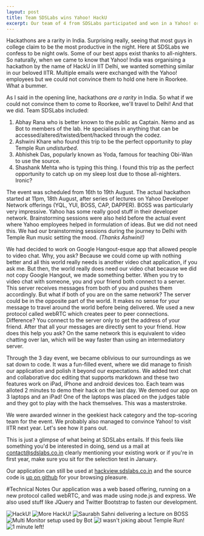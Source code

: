 ```yaml
---
layout: post
title: Team SDSLabs wins Yahoo! HackU
excerpt: Our team of 4 from SDSLabs participated and won in a Yahoo! organised hackathon called HackU in IIT-Delhi.
---
```

Hackathons are a rarity in India. Surprising really, seeing that most guys in college claim to be the most productive in the night. Here at SDSLabs we confess to be night owls. Some of our best apps exist thanks to all-nighters. So naturally, when we came to know that Yahoo! India was organising a hackathon by the name of HackU in IIT Delhi, we wanted something similar in our beloved IITR. Multiple emails were exchanged with the Yahoo! employees but we could not convince them to hold one here in Roorkee. What a bummer. 

As I said in the opening line, hackathons _are a rarity_ in India. So what if we could not convince them to come to Roorkee, we'll travel to Delhi! And that we did.
Team SDSLabs included:

1. Abhay Rana who is better known to the public as Captain. Nemo and as Bot to members of the lab. He specialises in anything that can be accessed/altered/twisted/bent/hacked through the codez.
2. Ashwini Khare who found this trip to be the perfect opportunity to play Temple Run _undisturbed_.
3. Abhishek Das, popularly known as Yoda, famous for teaching Obi-Wan to use the source.
4. Shashank Mehta who is typing this thing. I found this trip as the perfect opportunity to catch up on my sleep lost due to those all-nighters. Ironic?

The event was scheduled from 16th to 19th August. The actual hackathon started at 11pm, 18th August, after series of lectures on Yahoo Developer Network offerings (YQL, YUI, BOSS, CAP, DAPPER). BOSS was particularly very impressive. Yahoo has some really good stuff in their developer network. Brainstorming sessions were also held before the actual event where Yahoo employees helped in formulation of ideas. But we did not need this. We had our brainstorming sessions during the journey to Delhi with Temple Run music setting the mood. _(Thanks Ashwini!)_

We had decided to work on Google Hangout-esque app that allowed people to video chat. Why, you ask? Because we could come up with nothing better and all this world really needs is another video chat application, if you ask me. But then, the world really does need our video chat because we did not copy Google Hangout, we made something better. When you try to video chat with someone, you and your friend both connect to a server. This server receives messages from both of you and pushes them accordingly. But what if both of you are on the same network? The server could be in the opposite part of the world. It makes no sense for your message to travel around the world before being delivered. We used a new protocol called webRTC which creates peer to peer connections. Difference? You connect to the server only to get the address of your friend. After that all your messages are directly sent to your friend. How does this help you ask? On the same network this is equivalent to video chatting over lan, which will be way faster than using an intermediatory server.

Through the 3 day event, we became oblivious to our surroundings as we sat down to code. It was a fun-filled event, where we did manage to finish our application and polish it beyond our expectations. We added text chat and collaborative doc editing that supports markdown and these two features work on iPad, iPhone and android devices too. Each team was alloted 2 minutes to demo their hack on the last day. We demoed our app on 3 laptops and an iPad! One of the laptops was placed on the judges table and they got to play with the hack themselves. This was a masterstroke. 

We were awarded winner in the geekiest hack category and the top-scoring team for the event. We probably also managed to convince Yahoo! to visit IITR next year. Let's see how it pans out.

This is just a glimpse of what being at SDSLabs entails. If this feels like something you'd be interested in doing, send us a mail at contact@sdslabs.co.in clearly mentioning your existing work or if you're in first year, make sure you sit for the selection test in January.

Our application can still be used at [hackview.sdslabs.co.in](http://hackview.sdslabs.co.in) and the source code is [up on github](https://github.com/sdslabs/hackview) for your browsing pleasure. 

#Technical Notes
Our application was a web based offering, running on a new protocol called webRTC, and was made using node.js and express. We also used stuff like JQuery and Twitter Bootstrap to fasten our development.

![HackU!](/images/posts/hacku/1.jpg)
![More HackU!](/images/posts/hacku/2.jpg)
![Saurabh Sahni delivering a lecture on BOSS](/images/posts/hacku/4.jpg)
![Multi Monitor setup used by Bot](/images/posts/hacku/5.jpg)
![I wasn't joking about Temple Run!](/images/posts/hacku/6.jpg)
![1 minute left!](/images/posts/hacku/7.jpg)
